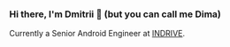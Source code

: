 ### Hi there, I'm Dmitrii 👋 (but you can call me Dima)
Currently a Senior Android Engineer at [INDRIVE](https://indrive.com/en/home).
